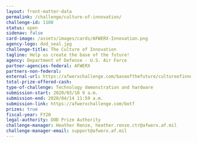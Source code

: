```yaml
---
layout: front-matter-data
permalink: /challenge/culture-of-innovation/
challenge-id: 1108
status: open
sidenav: false
card-image: /assets/images/cards/AFWERX-Innovation.png
agency-logo: dod_seal.jpg
challenge-title: The Culture of Innovation
tagline: Help us create the base of the future!
agency: Department of Defense - U.S. Air Force
partner-agencies-federal: AFWERX
partners-non-federal:
external-url: https://afwerxchallenge.com/baseofthefuture/cultureofinnovation
total-prize-offered-cash:
type-of-challenge: Technology demonstration and hardware
submission-start: 2020/03/10 9 a.m.
submission-end: 2020/04/14 11:59 a.m.
submission-link: https://afwerxchallenge.com/botf
prizes: true
fiscal-year: FY20
legal-authority: DOD Prize Authority
challenge-manager: Heather Renze, heather.renze.ctr@afwerx.af.mil
challenge-manager-email: support@afwerx.af.mil
---
```


